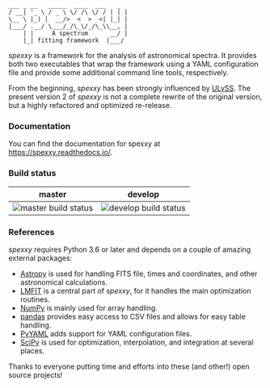 ```text
___ _ __   _____  ____  ___   _ 
/ __| '_ \ / _ \ \/ /\ \/ / | | |
\__ \ |_) |  __/>  <  >  <| |_| |
|___/ .__/ \___/_/\_\/_/\_\\__, |
    | |     A spectrum      __/ |
    |_| fitting framework  |___/ 
```

*spexxy* is a framework for the analysis of astronomical spectra. It provides both two executables
that wrap the framework using a YAML configuration file and provide some additional command line
tools, respectively.

From the beginning, *spexxy* has been strongly influenced by [ULySS](http://ulyss.univ-lyon1.fr/). The present
version 2 of *spexxy* is not a complete rewrite of the original version, but a highly refactored and optimized 
re-release.


### Documentation

You can find the documentation for spexxy at <https://spexxy.readthedocs.io/>.


### Build status

| master  | develop |
| --- | --- |
| ![master build status](https://api.travis-ci.com/thusser/spexxy.svg?branch=master) | ![develop build status](https://api.travis-ci.com/thusser/spexxy.svg?branch=develop) |


### References

*spexxy* requires Python 3.6 or later and depends on a couple of amazing external packages:

* [Astropy](http://www.astropy.org/) is used for handling FITS file, times and coordinates, and other
  astronomical calculations.
* [LMFIT](https://lmfit.github.io/lmfit-py/) is a central part of *spexxy*, for it handles the main
  optimization routines.
* [NumPy](http://www.numpy.org/) is mainly used for array handling.
* [pandas](https://pandas.pydata.org/) provides easy access to CSV files and allows for easy table
  handling.
* [PyYAML](https://pyyaml.org/) adds support for YAML configuration files.
* [SciPy](https://www.scipy.org/) is used for optimization, interpolation, and integration at several
  places.

Thanks to everyone putting time and efforts into these (and other!) open source projects!
